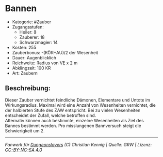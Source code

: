 # Bannen  
- Kategorie: #Zauber  
- Zugangsstufen:  
  - Heiler: 8  
  - Zauberer: 18  
  - Schwarzmagier: 14  
- Kosten: 255  
- Zauberbonus: -(KÖR+AU)/2 der Wesenheit  
- Dauer: Augenblicklich  
- Reichweite: Radius von VE x 2 m  
- Abklingzeit: 100 KR  
- Art: Zaubern     

## Beschreibung:
Dieser Zauber vernichtet feindliche Dämonen, Elementare und Untote im Wirkungsradius. Maximal wird eine Anzahl von Wesenheiten vernichtet, die der halbierten Stufe des ZAW entspricht. Bei zu vielen Wesenheiten entscheidet der Zufall, welche betroffen sind.<br>Alternativ können auch bestimmte, einzelne Wesenheiten als Ziel des Bannes bestimmt werden. Pro misslungenen Bannversuch steigt die Schwierigkeit um 2.


___
*Fanwerk für [Dungeonslayers](https://www.dungeonslayers.net/) (C) Christian Kennig | Quelle: GRW | Lizenz: [CC-BY-NC-SA 4.0](https://creativecommons.org/licenses/by-nc-sa/4.0/deed.de)*
